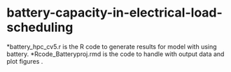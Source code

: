 # battery-capacity-in-electrical-load-scheduling

*battery_hpc_cv5.r is the R code to generate results for model with using battery.
*Rcode_Batteryproj.rmd is the code to handle with output data and plot figures .
